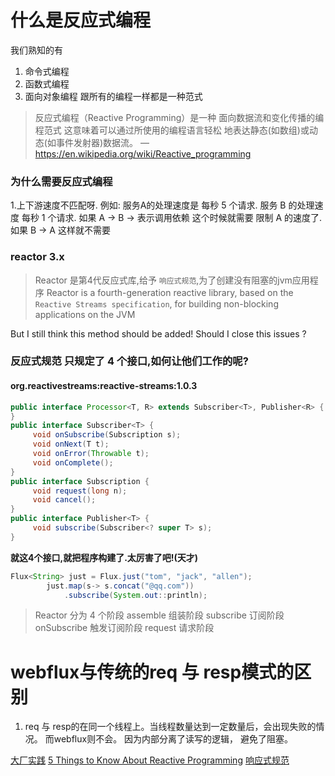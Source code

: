 # 什么是反应式编程
我们熟知的有
1. 命令式编程
2. 函数式编程
3. 面向对象编程
跟所有的编程一样都是一种范式 
[^范式]: 如何构建程序的结构和元素称之为范式
> 反应式编程（Reactive Programming）是一种
> 面向数据流和变化传播的编程范式
> 这意味着可以通过所使用的编程语言轻松
> 地表达静态(如数组)或动态(如事件发射器)数据流。
> — https://en.wikipedia.org/wiki/Reactive_programming 


### 为什么需要反应式编程
1.上下游速度不匹配呀.
例如: 服务A的处理速度是 每秒 5 个请求. 服务 B 的处理速度 每秒 1 个请求.
如果 A -> B  -> 表示调用依赖
这个时候就需要 限制 A 的速度了.
如果 B -> A 这样就不需要

### reactor 3.x 

> Reactor 是第4代反应式库,给予 `响应式规范`,为了创建没有阻塞的jvm应用程序
> Reactor is a fourth-generation reactive library, based on the `Reactive Streams specification`, for building non-blocking applications on the JVM

But I still think this method should be added!
Should I close this issues ?


### 反应式规范 只规定了 4 个接口,如何让他们工作的呢?
#### org.reactivestreams:reactive-streams:1.0.3

```java
public interface Processor<T, R> extends Subscriber<T>, Publisher<R> {
}
public interface Subscriber<T> {
     void onSubscribe(Subscription s);
     void onNext(T t);
     void onError(Throwable t);
     void onComplete();
}
public interface Subscription {
     void request(long n);
     void cancel();
}
public interface Publisher<T> {
     void subscribe(Subscriber<? super T> s);
}
```
**就这4个接口,就把程序构建了.太厉害了吧!(天才)**

```java
Flux<String> just = Flux.just("tom", "jack", "allen");
		just.map(s-> s.concat("@qq.com"))
		    .subscribe(System.out::println);
```

> Reactor 分为 4 个阶段
>  assemble 组装阶段
>  subscribe 订阅阶段
>  onSubscribe 触发订阅阶段
>  request 请求阶段



# webflux与传统的req 与 resp模式的区别
1. req 与 resp的在同一个线程上。当线程数量达到一定数量后，会出现失败的情况。
而webflux则不会。
因为内部分离了读写的逻辑，
避免了阻塞。

[大厂实践](https://zhuanlan.zhihu.com/p/152325857)
[5 Things to Know About Reactive Programming](https://developers.redhat.com/blog/2017/06/30/5-things-to-know-about-reactive-programming/)
[响应式规范](https://www.reactive-streams.org)
[](https://github.com/ZhongyangMA/webflux-streaming-demo/wiki/反应式编程概览（中文版）)